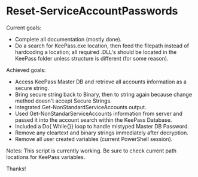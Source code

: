 # Reset-ServiceAccountPasswords

Current goals: 
- Complete all documentation (mostly done).
- Do a search for KeePass.exe location, then feed the filepath instead of hardcoding a location; all required .DLL's should be located in the KeePass folder unless structure is different (for some reason).

Achieved goals: 
- Access KeePass Master DB and retrieve all accounts information as a secure string.
- Bring secure string back to Binary, then to string again because change method doesn't accept Secure Strings.
- Integrated Get-NonStandardServiceAccounts output. 
- Used Get-NonStandarServiceAccounts information from server and passed it into the account search within the KeePass Database.
- Included a Do{ While{}} loop to handle mistyped Master DB Password.
- Remove any cleartext and binary strings immediately after decryption.
- Remove all user created variables (current PowerShell session).

Notes: This script is currently working. Be sure to check current path locations for KeePass variables.

Thanks!

